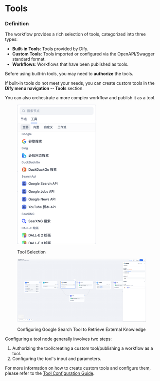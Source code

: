 # Tools

### Definition

The workflow provides a rich selection of tools, categorized into three types:

* **Built-in Tools**: Tools provided by Dify.
* **Custom Tools**: Tools imported or configured via the OpenAPI/Swagger standard format.
* **Workflows**: Workflows that have been published as tools.

Before using built-in tools, you may need to **authorize** the tools.

If built-in tools do not meet your needs, you can create custom tools in the **Dify menu navigation -- Tools** section.

You can also orchestrate a more complex workflow and publish it as a tool.

<figure><img src="/en/.gitbook/assets/guides/workflow/image (231).png" alt="" width="258"><figcaption><p>Tool Selection</p></figcaption></figure>

<figure><img src="/en/.gitbook/assets/guides/workflow/image (232).png" alt=""><figcaption><p>Configuring Google Search Tool to Retrieve External Knowledge</p></figcaption></figure>

Configuring a tool node generally involves two steps:

1. Authorizing the tool/creating a custom tool/publishing a workflow as a tool.
2. Configuring the tool's input and parameters.

For more information on how to create custom tools and configure them, please refer to the [Tool Configuration Guide](https://docs.dify.ai/v/zh-hans/guides/tools).